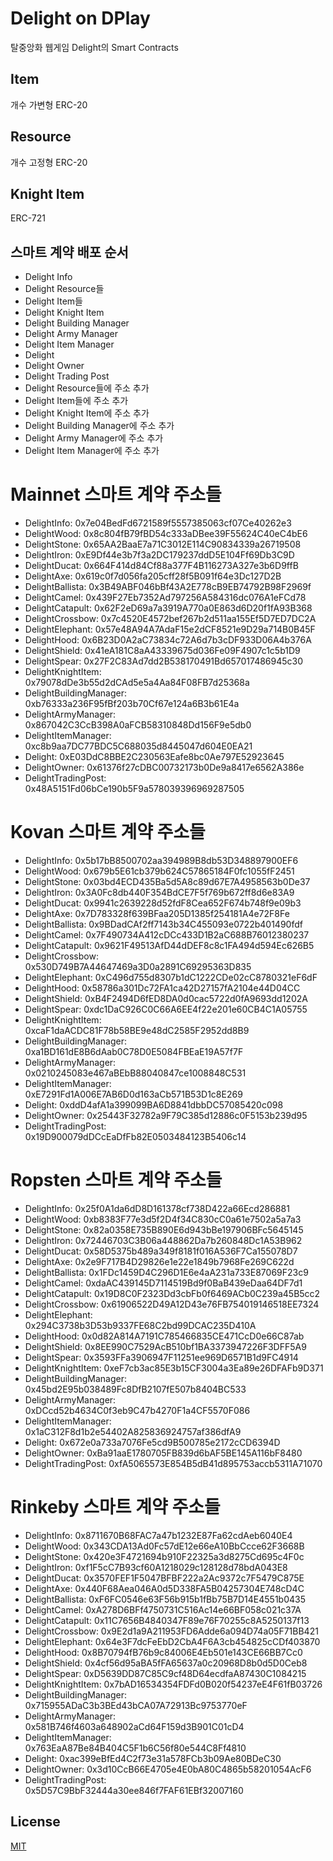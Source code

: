 # Delight on DPlay
탈중앙화 웹게임 Delight의 Smart Contracts

## Item
개수 가변형 ERC-20

## Resource
개수 고정형 ERC-20

## Knight Item
ERC-721

## 스마트 계약 배포 순서
- Delight Info
- Delight Resource들
- Delight Item들
- Delight Knight Item
- Delight Building Manager
- Delight Army Manager
- Delight Item Manager
- Delight
- Delight Owner
- Delight Trading Post
- Delight Resource들에 주소 추가
- Delight Item들에 주소 추가
- Delight Knight Item에 주소 추가
- Delight Building Manager에 주소 추가
- Delight Army Manager에 주소 추가
- Delight Item Manager에 주소 추가

# Mainnet 스마트 계약 주소들
- DelightInfo: 0x7e04BedFd6721589f5557385063cf07Ce40262e3
- DelightWood: 0x8c804fB79fBD54c333aDBee39F55624C40eC4bE6
- DelightStone: 0x65AA2BaaE7a71C3012E114C90834339a26719508
- DelightIron: 0xE9Df44e3b7f3a2DC179237ddD5E104Ff69Db3C9D
- DelightDucat: 0x664F414d84Cf88a377F4B116273A327e3b6D9ffB
- DelightAxe: 0x619c0f7d056fa205cff28f5B091f64e3Dc127D2B
- DelightBallista: 0x3B49ABF046bBf43A2E778cB9EB74792B98F2969f
- DelightCamel: 0x439F27Eb7352Ad797256A584316dc076A1eFCd78
- DelightCatapult: 0x62F2eD69a7a3919A770a0E863d6D20f1fA93B368
- DelightCrossbow: 0x7c4520E4572bef267b2d511aa155Ef5D7ED7DC2A
- DelightElephant: 0x57e48A94A7AdaF15e2dCF8521e9D29a714B0B45F
- DelightHood: 0x6B23D0A2aC73834c72A6d7b3cDF933D06A4b376A
- DelightShield: 0x41eA181C8aA43339675d036Fe09F4907c1c5b1D9
- DelightSpear: 0x27F2C83Ad7dd2B538170491Bd657017486945c30
- DelightKnightItem: 0x79078dDe3b55d2dCAd5e5a4Aa84F08FB7d25368a
- DelightBuildingManager: 0xb76333a236F95fBf203b70Cf67e124a6B3b61E4a
- DelightArmyManager: 0x867042C3CcB398A0aFCB58310848Dd156F9e5db0
- DelightItemManager: 0xc8b9aa7DC77BDC5C688035d8445047d604E0EA21
- Delight: 0xE03DdC8BBE2C230563Eafe8bc0Ae797E52923645
- DelightOwner: 0x61376f27cDBC00732173b0De9a8417e6562A386e
- DelightTradingPost: 0x48A5151Fd06bCe190b5F9a578039396969287505

# Kovan 스마트 계약 주소들
- DelightInfo: 0x5b17bB8500702aa394989B8db53D348897900EF6
- DelightWood: 0x679b5E61cb379b624C57865184F0fc1055fF2451
- DelightStone: 0x03bd4ECD435Ba5d5A8c89d67E7A4958563b0De37
- DelightIron: 0x3A0Fc8db440F354BdCE7F5f769b672ff8d6e83A9
- DelightDucat: 0x9941c2639228d52fdF8Cea652F674b748f9e09b3
- DelightAxe: 0x7D783328f639BFaa205D1385f254181A4e72F8Fe
- DelightBallista: 0x9BDadCAf2ff7143b34C455093e0722b401490fdf
- DelightCamel: 0x7F490734A412cDCc433D1B2aC688B76012380237
- DelightCatapult: 0x9621F49513AfD44dDEF8c8c1FA494d594Ec626B5
- DelightCrossbow: 0x530D749B7A44647469a3D0a2891C69295363D835
- DelightElephant: 0xC496d755d8307b1dC1222CDe02cC8780321eF6dF
- DelightHood: 0x58786a301Dc72FA1ca42D27157fA2104e44D04CC
- DelightShield: 0xB4F2494D6fED8DA0d0cac5722d0fA9693dd1202A
- DelightSpear: 0xdc1DaC926C0C66A6EE4f22e201e60CB4C1A05755
- DelightKnightItem: 0xcaF1daACDC81F78b58BE9e48dC2585F2952dd8B9
- DelightBuildingManager: 0xa1BD161dE8B6dAab0C78D0E5084FBEaE19A57f7F
- DelightArmyManager: 0x0210245083e467aBEbB88040847ce1008848C531
- DelightItemManager: 0xE7291Fd1A006E7AB6D0d163aCb571B53D1c8E269
- Delight: 0xddD4afA1a399099BA6D8841dbbDC57085420c098
- DelightOwner: 0x25443F32782a9F79C385d12886c0F5153b239d95
- DelightTradingPost: 0x19D900079dDCcEaDfFb82E0503484123B5406c14

# Ropsten 스마트 계약 주소들
- DelightInfo: 0x25f0A1da6dD8D161378cf738D422a66Ecd286881
- DelightWood: 0xb8383F77e3d5f2D4f34C830cC0a61e7502a5a7a3
- DelightStone: 0x82a0358E735B890E6d943bBe197906BFc5645145
- DelightIron: 0x72446703C3B06a448862Da7b260848Dc1A53B962
- DelightDucat: 0x58D5375b489a349f8181f016A536F7Ca155078D7
- DelightAxe: 0x2e9F717B4D29826e1e22e1849b7968Fe269C622d
- DelightBallista: 0x1FDc1459D4C296D1E6e4aA231a733E87069F23c9
- DelightCamel: 0xdaAC439145D7114519Bd9f0BaB439eDaa64DF7d1
- DelightCatapult: 0x19D8C0F2323Dd3cbFb0f6469ACb0C239a45B5cc2
- DelightCrossbow: 0x61906522D49A12D43e76FB754019146518EE7324
- DelightElephant: 0x294C3738b3D53b9337FE68C2bd99DCAC235D410A
- DelightHood: 0x0d82A814A7191C785466835CE471CcD0e66C87ab
- DelightShield: 0x8EE990C7529AcB510bf1BA3373947226F3DFF5A9
- DelightSpear: 0x3593FFa3906947F11251ee969D6571B1d9FC4914
- DelightKnightItem: 0xeF7cb3ac85E3b15CF3004a3Ea89e26DFAFb9D371
- DelightBuildingManager: 0x45bd2E95b038489Fc8DfB2107fE507b8404BC533
- DelightArmyManager: 0xDCcd52b4634C0f3eb9C47b4270F1a4CF5570F086
- DelightItemManager: 0x1aC312F8d1b2e54402A825836924757af386dfA9
- Delight: 0x672e0a733a7076Fe5cd9B500785e2172cCD6394D
- DelightOwner: 0xBa91aaE1780705FB839d6bAF5BE145A116bF8480
- DelightTradingPost: 0xfA5065573E854B5dB41d895753accb5311A71070

# Rinkeby 스마트 계약 주소들
- DelightInfo: 0x8711670B68FAC7a47b1232E87Fa62cdAeb6040E4
- DelightWood: 0x343CDA13Ad0Fc57dE12e66eA10BbCcce62F3668B
- DelightStone: 0x420e3F4721694b910F22325a3d8275Cd695c4F0c
- DelightIron: 0xf1F5cC7B93cf60A1218029c128128d78bdA043E8
- DelightDucat: 0x3570FEF1F5047BFBF222a2Ac9372c7F5479C875E
- DelightAxe: 0x440F68Aea046A0d5D338FA5B04257304E748cD4C
- DelightBallista: 0xF6FC0546e63F56b915b1fBb75B7D14E4551b0435
- DelightCamel: 0xA278D6BFf4750731C516Ac14e66BF058c021c37A
- DelightCatapult: 0x11C7656B4840347F89e76F70255c8A5250137f13
- DelightCrossbow: 0x9E2d1a9A211953FD6Adde6a094D74a05F71BB421
- DelightElephant: 0x64e3F7dcFeEbD2CbA4F6A3cb454825cCDf403870
- DelightHood: 0x8B70794fB76b9c84006E4Eb501e143CE66BB7Cc0
- DelightShield: 0x4cf56d95aBA5fFA65637a0c20968D8b0d5D0Ceb8
- DelightSpear: 0xD5639DD87C85C9cf48D64ecdfaA87430C1084215
- DelightKnightItem: 0x7bAD16534354FDFd0B020f54237eE4F61fB03726
- DelightBuildingManager: 0x715955ADaC3b3BEd43bCA07A72913Bc9753770eF
- DelightArmyManager: 0x581B746f4603a648902aCd64F159d3B901C01cD4
- DelightItemManager: 0x763EaA87Be84B404C5F1b6C56f80e544C8Ff4810
- Delight: 0xac399eBfEd4C2f73e31a578FCb3b09Ae80BDeC30
- DelightOwner: 0x3d10CcB66E4705e4E0bA80C4865b58201054AcF6
- DelightTradingPost: 0x5D57C9BbF32444a30ee846f7FAF61EBf32007160

## License
[MIT](LICENSE)